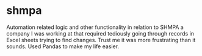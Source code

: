 # shmpa
Automation related logic and other functionality in relation to SHMPA a company I was working at that required tediously going through records in Excel sheets trying to find changes. Trust me it was more frustrating than it sounds. Used Pandas to make my life easier.
